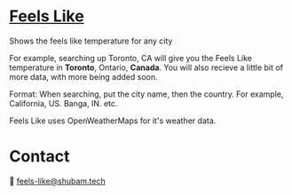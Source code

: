 # [Feels Like](https://shubam.tech/feels-like)

Shows the feels like temperature for any city

For example, searching up Toronto, CA will give you the Feels Like temperature in **Toronto**, Ontario, **Canada**. You will also recieve a little bit of more data, with more being added soon.

Format:
When searching, put the city name, then the country. For example, California, US. Banga, IN. etc. 

Feels Like uses OpenWeatherMaps for it's weather data.

# Contact
📧 feels-like@shubam.tech
